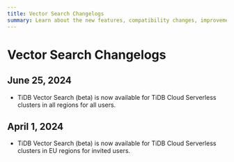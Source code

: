 ```yaml
---
title: Vector Search Changelogs
summary: Learn about the new features, compatibility changes, improvements, and bug fixes for the TiDB Vector Search feature.
---
```


# Vector Search Changelogs

## June 25, 2024

- TiDB Vector Search (beta) is now available for TiDB Cloud Serverless clusters in all regions for all users.

## April 1, 2024

- TiDB Vector Search (beta) is now available for TiDB Cloud Serverless clusters in EU regions for invited users.

